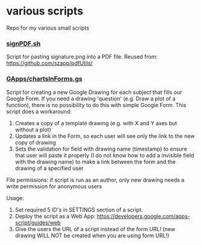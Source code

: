 # various scripts
Repo for my various small scripts

### [signPDF.sh](signPDF.sh)

Script for pasting signature.png into a PDF file. Reused from: https://github.com/szapp/pdfUtils/


### [GApps/chartsInForms.gs](GApps/chartsInForms.gs)

Script for creating a new Google Drawing for each subject that fills our Google Form.
If you need a drawing 'question' (e.g. Draw a plot of a function), there is no possibility to do this with simple Google Form. 
This script does a workaround:
   1. Creates a copy of a template drawing (e.g. with X and Y axes but without a plot)
   2. Updates a link in the Form, so each user will see only the link to the new copy of drawing
   3. Sets the validation for field with drawing name (timestamp) to ensure that user will paste it properly (I do not know how to add a invisible field with the drawing name) to make a link between the form and the drawing of a specified user

File permissions: if script is run as an author, only new drawing needs a write permission for anonymous users
   
Usage:
   1. Set required 5 ID's in SETTINGS section of a script.
   2. Deploy the script as a Web App: https://developers.google.com/apps-script/guides/web
   3. Give the users the URL of a script instead of the form URL! (new drawing WILL NOT be created when you are using form URL!)


